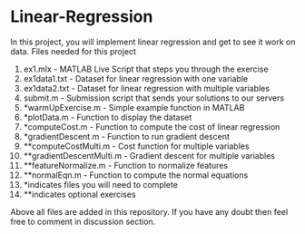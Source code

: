 # Linear-Regression

In this project, you will implement linear regression and get to see it work on data.
Files needed for this project

1. ex1.mlx - MATLAB Live Script that steps you through the exercise
2. ex1data1.txt - Dataset for linear regression with one variable
3. ex1data2.txt - Dataset for linear regression with multiple variables
4. submit.m - Submission script that sends your solutions to our servers
5. *warmUpExercise.m - Simple example function in MATLAB
6. *plotData.m - Function to display the dataset
7. *computeCost.m - Function to compute the cost of linear regression
8. *gradientDescent.m - Function to run gradient descent
9. **computeCostMulti.m - Cost function for multiple variables
10. **gradientDescentMulti.m - Gradient descent for multiple variables
11. **featureNormalize.m - Function to normalize features
12. **normalEqn.m - Function to compute the normal equations
13. *indicates files you will need to complete
14. **indicates optional exercises

Above all files are added in this repository.
If you have any doubt then feel free to comment in discussion section.
